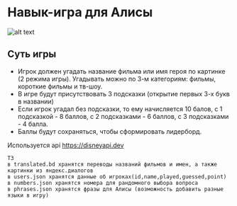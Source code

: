 # Навык-игра для Алисы  
![alt text](https://ia.wampi.ru/2022/05/04/1b67ed9e6cb518be6.jpg)
## Суть игры
+ Игрок должен угадать название фильма или имя героя по картинке (2 режима игры). Угадывать можно по 3-м категориям: фильмы, короткие фильмы и тв-шоу.  
+ В игре будут присутствовать 3 подсказки (открытие первых 3-х букв в названии)  
+ Если игрок угадал без подсказки, то ему начисляется 10 балов, с 1 подсказкой - 8 баллов, с 2 подсказками - 6 баллов, с 3 подсказками - 4 балла.   
+ Баллы будут сохраняться, чтобы сформировать лидерборд.

Используется api https://disneyapi.dev  
  
    
    ТЗ
    в translated.bd хранятся переводы названий фильмов и имен, а также картинки из яндекс.диалогов
    в users.json хранятся данные об игроках(id,name,played,guessed,point)
    в numbers.json хранятся номера для рандомного выбора вопроса
    в phrases.json хранятся фразы для Алисы (возможность добавить разные языки в игру)
